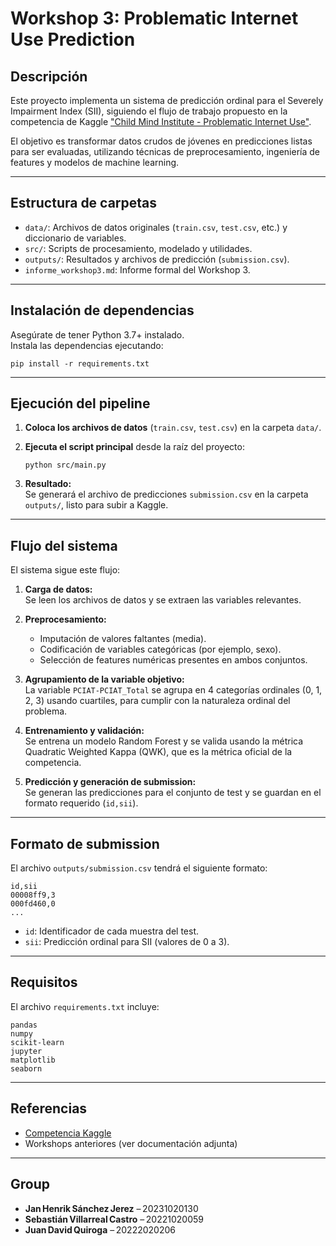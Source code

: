 # Workshop 3: Problematic Internet Use Prediction

## Descripción

Este proyecto implementa un sistema de predicción ordinal para el Severely Impairment Index (SII), siguiendo el flujo de trabajo propuesto en la competencia de Kaggle ["Child Mind Institute - Problematic Internet Use"](https://www.kaggle.com/competitions/child-mind-institute-problematic-internet-use/overview).

El objetivo es transformar datos crudos de jóvenes en predicciones listas para ser evaluadas, utilizando técnicas de preprocesamiento, ingeniería de features y modelos de machine learning.

---

## Estructura de carpetas

- `data/`: Archivos de datos originales (`train.csv`, `test.csv`, etc.) y diccionario de variables.
- `src/`: Scripts de procesamiento, modelado y utilidades.
- `outputs/`: Resultados y archivos de predicción (`submission.csv`).
- `informe_workshop3.md`: Informe formal del Workshop 3.

---

## Instalación de dependencias

Asegúrate de tener Python 3.7+ instalado.  
Instala las dependencias ejecutando:

```
pip install -r requirements.txt
```

---

## Ejecución del pipeline

1. **Coloca los archivos de datos** (`train.csv`, `test.csv`) en la carpeta `data/`.
2. **Ejecuta el script principal** desde la raíz del proyecto:

   ```
   python src/main.py
   ```

3. **Resultado:**  
   Se generará el archivo de predicciones `submission.csv` en la carpeta `outputs/`, listo para subir a Kaggle.

---

## Flujo del sistema

El sistema sigue este flujo:

1. **Carga de datos:**  
   Se leen los archivos de datos y se extraen las variables relevantes.

2. **Preprocesamiento:**  
   - Imputación de valores faltantes (media).
   - Codificación de variables categóricas (por ejemplo, sexo).
   - Selección de features numéricas presentes en ambos conjuntos.

3. **Agrupamiento de la variable objetivo:**  
   La variable `PCIAT-PCIAT_Total` se agrupa en 4 categorías ordinales (0, 1, 2, 3) usando cuartiles, para cumplir con la naturaleza ordinal del problema.

4. **Entrenamiento y validación:**  
   Se entrena un modelo Random Forest y se valida usando la métrica Quadratic Weighted Kappa (QWK), que es la métrica oficial de la competencia.

5. **Predicción y generación de submission:**  
   Se generan las predicciones para el conjunto de test y se guardan en el formato requerido (`id,sii`).

---

## Formato de submission

El archivo `outputs/submission.csv` tendrá el siguiente formato:

```
id,sii
00008ff9,3
000fd460,0
...
```

- `id`: Identificador de cada muestra del test.
- `sii`: Predicción ordinal para SII (valores de 0 a 3).

---

## Requisitos

El archivo `requirements.txt` incluye:

```
pandas
numpy
scikit-learn
jupyter
matplotlib
seaborn
```

---

## Referencias

- [Competencia Kaggle](https://www.kaggle.com/competitions/child-mind-institute-problematic-internet-use/overview)
- Workshops anteriores (ver documentación adjunta)

---

## Group
- **Jan Henrik Sánchez Jerez** – 20231020130  
- **Sebastián Villarreal Castro** – 20221020059  
- **Juan David Quiroga** – 20222020206